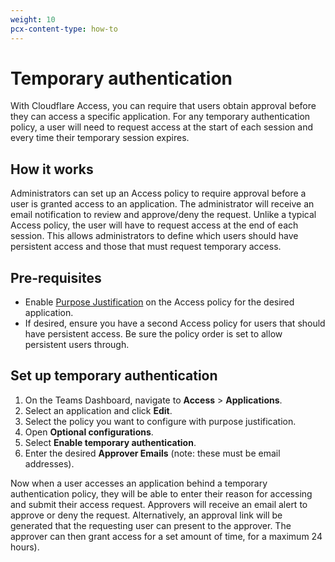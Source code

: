 ```yaml
---
weight: 10
pcx-content-type: how-to
---
```


# Temporary authentication

With Cloudflare Access, you can require that users obtain approval before they can access a specific application. For any temporary authentication policy, a user will need to request access at the start of each session and every time their temporary session expires.

## How it works

Administrators can set up an Access policy to require approval before a user is granted access to an application. The administrator will receive an email notification to review and approve/deny the request. Unlike a typical Access policy, the user will have to request access at the end of each session. This allows administrators to define which users should have persistent access and those that must request temporary access.

## Pre-requisites

- Enable [Purpose Justification](/policies/zero-trust/require-purpose-justification) on the Access policy for the desired application.
- If desired, ensure you have a second Access policy for users that should have persistent access. Be sure the policy order is set to allow persistent users through.

## Set up temporary authentication

1. On the Teams Dashboard, navigate to **Access** > **Applications**.
1. Select an application and click **Edit**.
1. Select the policy you want to configure with purpose justification.
1. Open **Optional configurations**.
1. Select **Enable temporary authentication**.
1. Enter the desired **Approver Emails** (note: these must be email addresses).

Now when a user accesses an application behind a temporary authentication policy, they will be able to enter their reason for accessing and submit their access request. Approvers will receive an email alert to approve or deny the request. Alternatively, an approval link will be generated that the requesting user can present to the approver. The approver can then grant access for a set amount of time, for a maximum 24 hours).
